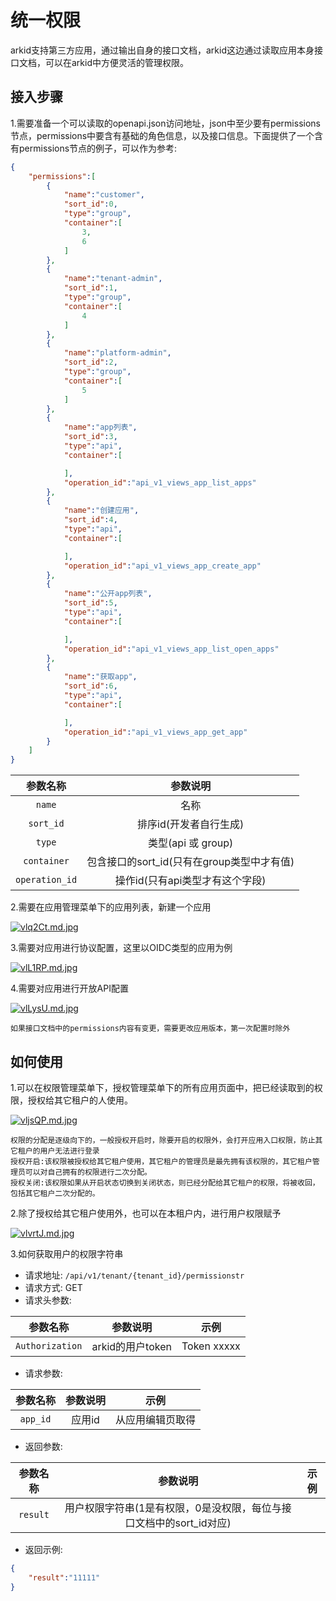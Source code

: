 # 统一权限
arkid支持第三方应用，通过输出自身的接口文档，arkid这边通过读取应用本身接口文档，可以在arkid中方便灵活的管理权限。

## 接入步骤

1.需要准备一个可以读取的openapi.json访问地址，json中至少要有permissions节点，permissions中要含有基础的角色信息，以及接口信息。下面提供了一个含有permissions节点的例子，可以作为参考:

``` json
{
    "permissions":[
        {
            "name":"customer",
            "sort_id":0,
            "type":"group",
            "container":[
                3,
                6
            ]
        },
        {
            "name":"tenant-admin",
            "sort_id":1,
            "type":"group",
            "container":[
                4
            ]
        },
        {
            "name":"platform-admin",
            "sort_id":2,
            "type":"group",
            "container":[
                5
            ]
        },
        {
            "name":"app列表",
            "sort_id":3,
            "type":"api",
            "container":[

            ],
            "operation_id":"api_v1_views_app_list_apps"
        },
        {
            "name":"创建应用",
            "sort_id":4,
            "type":"api",
            "container":[

            ],
            "operation_id":"api_v1_views_app_create_app"
        },
        {
            "name":"公开app列表",
            "sort_id":5,
            "type":"api",
            "container":[

            ],
            "operation_id":"api_v1_views_app_list_open_apps"
        },
        {
            "name":"获取app",
            "sort_id":6,
            "type":"api",
            "container":[

            ],
            "operation_id":"api_v1_views_app_get_app"
        }
    ]
}
```

| 参数名称        | 参数说明           |
| :---------:    | :--------------: |
| `name`    | 名称  |         
| `sort_id` | 排序id(开发者自行生成) |
| `type` | 类型(api 或 group) |
| `container` | 包含接口的sort_id(只有在group类型中才有值) |
| `operation_id` | 操作id(只有api类型才有这个字段) |

2.需要在应用管理菜单下的应用列表，新建一个应用

[![vlq2Ct.md.jpg](https://s1.ax1x.com/2022/08/09/vlq2Ct.md.jpg)](https://imgtu.com/i/vlq2Ct)

3.需要对应用进行协议配置，这里以OIDC类型的应用为例

[![vlL1RP.md.jpg](https://s1.ax1x.com/2022/08/09/vlL1RP.md.jpg)](https://imgtu.com/i/vlL1RP)

4.需要对应用进行开放API配置

[![vlLysU.md.jpg](https://s1.ax1x.com/2022/08/09/vlLysU.md.jpg)](https://imgtu.com/i/vlLysU)

``` title="补充说明"
如果接口文档中的permissions内容有变更，需要更改应用版本，第一次配置时除外
```
## 如何使用

1.可以在权限管理菜单下，授权管理菜单下的所有应用页面中，把已经读取到的权限，授权给其它租户的人使用。

[![vljsQP.md.jpg](https://s1.ax1x.com/2022/08/09/vljsQP.md.jpg)](https://imgtu.com/i/vljsQP)

``` title="补充说明"
权限的分配是逐级向下的，一般授权开启时，除要开启的权限外，会打开应用入口权限，防止其它租户的用户无法进行登录
授权开启:该权限被授权给其它租户使用，其它租户的管理员是最先拥有该权限的，其它租户管理员可以对自己拥有的权限进行二次分配。
授权关闭:该权限如果从开启状态切换到关闭状态，则已经分配给其它租户的权限，将被收回，包括其它租户二次分配的。
```

2.除了授权给其它租户使用外，也可以在本租户内，进行用户权限赋予

[![vlvrtJ.md.jpg](https://s1.ax1x.com/2022/08/09/vlvrtJ.md.jpg)](https://imgtu.com/i/vlvrtJ)

3.如何获取用户的权限字符串

- 请求地址: `/api/v1/tenant/{tenant_id}/permissionstr`
- 请求方式: GET
- 请求头参数:

| 参数名称        | 参数说明           | 示例           |
| :---------:    | :--------------: | :--------------: |
| `Authorization`  | arkid的用户token  |  Token xxxxx

- 请求参数:

| 参数名称        | 参数说明           | 示例           |
| :---------:    | :--------------: | :--------------: |
| `app_id`    | 应用id  | 从应用编辑页取得

- 返回参数:

| 参数名称        | 参数说明           | 示例           |
| :---------:    | :--------------: | :--------------: |
| `result`    | 用户权限字符串(1是有权限，0是没权限，每位与接口文档中的sort_id对应)  |

- 返回示例: 
``` json
{
    "result":"11111"
}
```